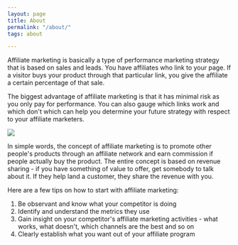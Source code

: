 ```yaml
---
layout: page
title: About
permalink: "/about/"
tags: about

---
```

Affiliate marketing is basically a type of performance marketing strategy that is based on sales and leads. You have affiliates who link to your page. If a visitor buys your product through that particular link, you give the affiliate a certain percentage of that sale.

The biggest advantage of affiliate marketing is that it has minimal risk as you only pay for performance. You can also gauge which links work and which don't which can help you determine your future strategy with respect to your affiliate marketers.

![](https://qph.fs.quoracdn.net/main-qimg-9d8d40cd005d11fd23b22661d32c8581.webp)

In simple words, the concept of affiliate marketing is to promote other people's products through an affiliate network and earn commission if people actually buy the product. The entire concept is based on revenue sharing - if you have something of value to offer, get somebody to talk about it. If they help land a customer, they share the revenue with you.

Here are a few tips on how to start with affiliate marketing:

1. Be observant and know what your competitor is doing
2. Identify and understand the metrics they use
3. Gain insight on your competitor's affiliate marketing activities - what works, what doesn't, which channels are the best and so on
4. Clearly establish what you want out of your affiliate program